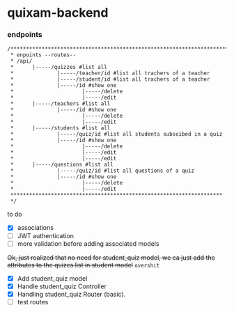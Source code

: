 # quixam-backend

### endpoints

```
/***********************************************************************
 * enpoints --routes--
 * /api/
 *      |-----/quizzes #list all
 *              |-----/teacher/id #list all trachers of a teacher
 *              |-----/student/id #list all trachers of a teacher
 *              |-----/id #show one
 *                      |-----/delete
 *                      |-----/edit
 *      |-----/teachers #list all
 *              |-----/id #show one
 *                      |-----/delete
 *                      |-----/edit
 *      |-----/students #list all
 *              |-----/quiz/id #list all students subscibed in a quiz
 *              |-----/id #show one
 *                      |-----/delete
 *                      |-----/edit
 *                      |-----/edit
 *      |-----/questions #list all
 *              |-----/quiz/id #list all questions of a quiz
 *              |-----/id #show one
 *                      |-----/delete
 *                      |-----/edit
 ********************************************************************
 */

```

to do

- [x] associations
- [ ] JWT authentication
- [ ] more validation before adding associated models

~~Ok, just realized that no need for student_quiz model, we ca just add the attributes to the quizes list in student model~~ `overshit`

- [x] Add student_quiz model
- [x] Handle student_quiz Controller
- [x] Handling student_quiz Router (basic).
- [ ] test routes

